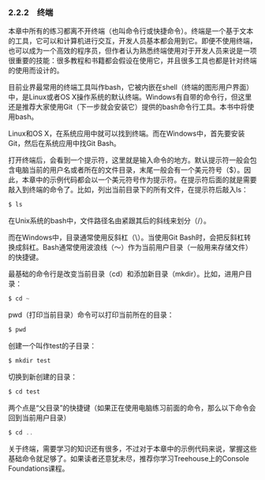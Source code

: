 ### 2.2.2　终端

本章中所有的练习都离不开终端（也叫命令行或快捷命令）。终端是一个基于文本的工具，它可以和计算机进行交互，开发人员基本都会用到它。即便不使用终端，也可以成为一个高效的程序员，但作者认为熟悉终端使用对于开发人员来说是一项很重要的技能：很多教程和书籍都会假设在使用它，并且很多工具也都是针对终端的使用而设计的。

目前业界最常用的终端工具叫作bash，它被内嵌在shell（终端的图形用户界面）中，是Linux或者OS X操作系统的默认终端。Windows有自带的命令行，但这里还是推荐大家使用Git（下一步就会安装它）提供的bash命令行工具。本书中将使用bash。

Linux和OS X，在系统应用中就可以找到终端。而在Windows中，首先要安装Git，然后在系统应用中找Git Bash。

打开终端后，会看到一个提示符，这里就是输入命令的地方。默认提示符一般会包含电脑当前的用户名或者所在的文件目录，末尾一般会有一个美元符号（$）。因此，本章中的示例代码都会以一个美元符号作为提示符。在提示符后面的就是需要敲入到终端的命令了。比如，列出当前目录下的所有文件，在提示符后敲入ls：

```javascript
$ ls
```

在Unix系统的bash中，文件路径名由紧跟其后的斜线来划分（/）。

而在Windows中，目录通常使用反斜杠（\）。当使用Git Bash时，会把反斜杠转换成斜杠。Bash通常使用波浪线（～）作为当前用户目录（一般用来存储文件）的快捷键。

最基础的命令行是改变当前目录（cd）和添加新目录（mkdir）。比如，进用户目录：

```javascript
$ cd ~
```

pwd（打印当前目录）命令可以打印当前所在的目录：

```javascript
$ pwd
```

创建一个叫作test的子目录：

```javascript
$ mkdir test
```

切换到新创建的目录：

```javascript
$ cd test
```

两个点是“父目录”的快捷键（如果正在使用电脑练习前面的命令，那么以下命令会回到当前用户目录）

```javascript
$ cd ..
```

关于终端，需要学习的知识还有很多，不过对于本章中的示例代码来说，掌握这些基础命令就足够了。如果读者还意犹未尽，推荐你学习Treehouse上的Console Foundations课程。

